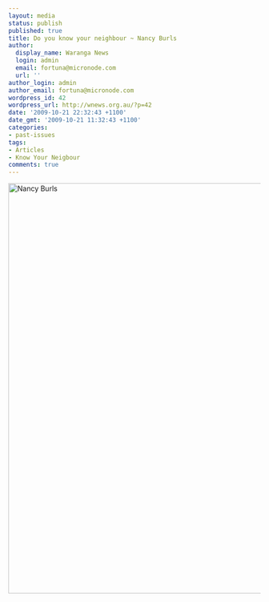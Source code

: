 ```yaml
---
layout: media
status: publish
published: true
title: Do you know your neighbour ~ Nancy Burls
author:
  display_name: Waranga News
  login: admin
  email: fortuna@micronode.com
  url: ''
author_login: admin
author_email: fortuna@micronode.com
wordpress_id: 42
wordpress_url: http://wnews.org.au/?p=42
date: '2009-10-21 22:32:43 +1100'
date_gmt: '2009-10-21 11:32:43 +1100'
categories:
- past-issues
tags:
- Articles
- Know Your Neigbour
comments: true
---
```


<a href="{{ site.url }}/images/2009/10/Page-12-nance.jpg"><img class="alignnone size-large wp-image-41" style="border: 0pt none;" title="Nancy Burls" alt="Nancy Burls" src="{{ site.url }}/images/2009/10/Page-12-nance-703x1024.jpg" width="562" height="819" /></a>
